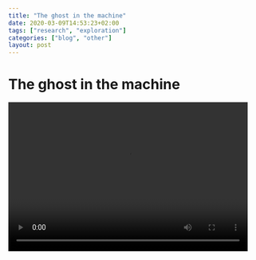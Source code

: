 ```yaml
---
title: "The ghost in the machine"
date: 2020-03-09T14:53:23+02:00
tags: ["research", "exploration"]
categories: ["blog", "other"]
layout: post
---
```


# The ghost in the machine
<video width="480" height="300" controls>
  <source src="{{ site.baseurl }}/images/misc/ghost1.mp4" type="video/mp4">
</video>
